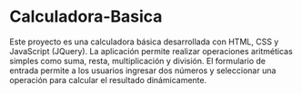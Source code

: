 # Calculadora-Basica
Este proyecto es una calculadora básica desarrollada con HTML, CSS y JavaScript (JQuery). La aplicación permite realizar operaciones aritméticas simples como suma, resta, multiplicación y división. El formulario de entrada permite a los usuarios ingresar dos números y seleccionar una operación para calcular el resultado dinámicamente.
